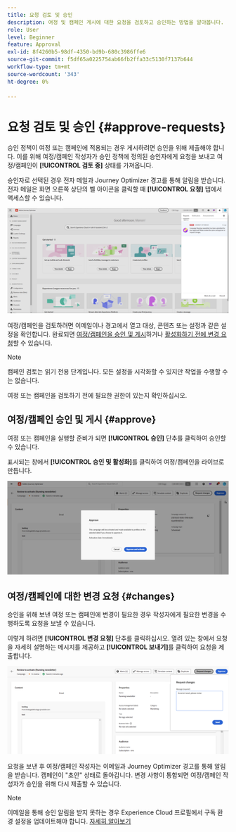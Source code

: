 ```yaml
---
title: 요청 검토 및 승인
description: 여정 및 캠페인 게시에 대한 요청을 검토하고 승인하는 방법을 알아봅니다.
role: User
level: Beginner
feature: Approval
exl-id: 8f4260b5-98df-4350-bd9b-680c3986ffe6
source-git-commit: f5df65a0225754ab66fb2ffa33c5130f7137b644
workflow-type: tm+mt
source-wordcount: '343'
ht-degree: 0%

---
```


# 요청 검토 및 승인 {#approve-requests}

승인 정책이 여정 또는 캠페인에 적용되는 경우 게시하려면 승인을 위해 제출해야 합니다. 이를 위해 여정/캠페인 작성자가 승인 정책에 정의된 승인자에게 요청을 보내고 여정/캠페인이 **[!UICONTROL 검토 중]** 상태를 가져옵니다.

승인자로 선택된 경우 전자 메일과 Journey Optimizer 경고를 통해 알림을 받습니다. 전자 메일은 화면 오른쪽 상단의 벨 아이콘을 클릭할 때 **[!UICONTROL 요청]** 탭에서 액세스할 수 있습니다.

![](assets/request-notification.png)

여정/캠페인을 검토하려면 이메일이나 경고에서 열고 대상, 콘텐츠 또는 설정과 같은 설정을 확인합니다.
완료되면 [여정/캠페인을 승인 및 게시](#approve)하거나 [활성화하기 전에 변경 요청](#changes)할 수 있습니다.

>[!NOTE]
>
>캠페인 검토는 읽기 전용 단계입니다. 모든 설정을 시각화할 수 있지만 작업을 수행할 수는 없습니다.
>
>여정 또는 캠페인을 검토하기 전에 필요한 권한이 있는지 확인하십시오.

## 여정/캠페인 승인 및 게시 {#approve}

여정 또는 캠페인을 실행할 준비가 되면 **[!UICONTROL 승인]** 단추를 클릭하여 승인할 수 있습니다.

표시되는 창에서 **[!UICONTROL 승인 및 활성화]**&#x200B;를 클릭하여 여정/캠페인을 라이브로 만듭니다.

![](assets/approve-request.png)

## 여정/캠페인에 대한 변경 요청 {#changes}

승인을 위해 보낸 여정 또는 캠페인에 변경이 필요한 경우 작성자에게 필요한 변경을 수행하도록 요청을 보낼 수 있습니다.

이렇게 하려면 **[!UICONTROL 변경 요청]** 단추를 클릭하십시오. 열려 있는 창에서 요청을 자세히 설명하는 메시지를 제공하고 **[!UICONTROL 보내기]**&#x200B;를 클릭하여 요청을 제출합니다.

![](assets/request-changes.png)

요청을 보낸 후 여정/캠페인 작성자는 이메일과 Journey Optimizer 경고를 통해 알림을 받습니다. 캠페인이 &quot;초안&quot; 상태로 돌아갑니다. 변경 사항이 통합되면 여정/캠페인 작성자가 승인을 위해 다시 제출할 수 있습니다.

>[!NOTE]
>
> 이메일을 통해 승인 알림을 받지 못하는 경우 Experience Cloud 프로필에서 구독 환경 설정을 업데이트해야 합니다. [자세히 알아보기](https://experienceleague.adobe.com/ko/docs/core-services/interface/features/account-preferences)
